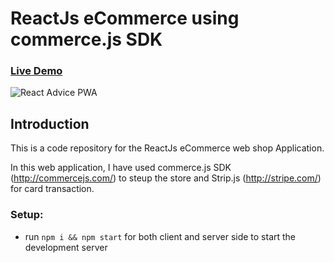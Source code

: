 # ReactJs eCommerce using commerce.js SDK

### [Live Demo](https://shop.azeemansari.me/)

![React Advice PWA](https://i.ibb.co/5MY82nF/React-Js-e-Commerce.png)

## Introduction
This is a code repository for the ReactJs eCommerce web shop Application. 

In this web application, I have used commerce.js SDK (http://commercejs.com/) to steup the store and Strip.js (http://stripe.com/) for card transaction.

### Setup:
- run ```npm i && npm start``` for both client and server side to start the development server
